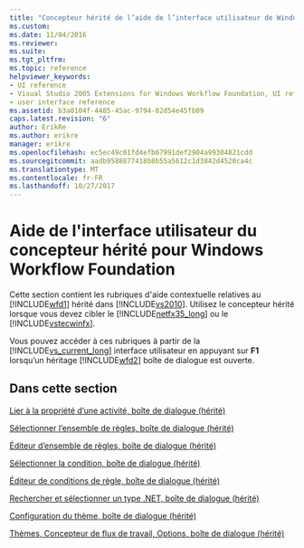 ```yaml
---
title: "Concepteur hérité de l’aide de l’interface utilisateur de Windows Workflow Foundation | Documents Microsoft"
ms.custom: 
ms.date: 11/04/2016
ms.reviewer: 
ms.suite: 
ms.tgt_pltfrm: 
ms.topic: reference
helpviewer_keywords:
- UI reference
- Visual Studio 2005 Extensions for Windows Workflow Foundation, UI reference
- user interface reference
ms.assetid: b3a0104f-4485-45ac-9794-82d54e45fb09
caps.latest.revision: "6"
author: ErikRe
ms.author: erikre
manager: erikre
ms.openlocfilehash: ec5ec49c01fd4efb67991def2904a99304821cdd
ms.sourcegitcommit: aadb9588877418b8b55a5612c1d3842d4520ca4c
ms.translationtype: MT
ms.contentlocale: fr-FR
ms.lasthandoff: 10/27/2017
---
```

# <a name="legacy-designer-for-windows-workflow-foundation-ui-help"></a>Aide de l'interface utilisateur du concepteur hérité pour Windows Workflow Foundation
Cette section contient les rubriques d'aide contextuelle relatives au [!INCLUDE[wfd1](../workflow-designer/includes/wfd1_md.md)] hérité dans [!INCLUDE[vs2010](../misc/includes/vs2010_md.md)]. Utilisez le concepteur hérité lorsque vous devez cibler le [!INCLUDE[netfx35_long](../workflow-designer/includes/netfx35_long_md.md)] ou le [!INCLUDE[vstecwinfx](../workflow-designer/includes/vstecwinfx_md.md)].  
  
 Vous pouvez accéder à ces rubriques à partir de la [!INCLUDE[vs_current_long](../misc/includes/vs_current_long_md.md)] interface utilisateur en appuyant sur **F1** lorsqu’un héritage [!INCLUDE[wfd2](../workflow-designer/includes/wfd2_md.md)] boîte de dialogue est ouverte.  
  
## <a name="in-this-section"></a>Dans cette section  
 [Lier à la propriété d’une activité, boîte de dialogue (hérité)](../workflow-designer/bind-to-an-activity-s-property-dialog-box-legacy.md)  
  
 [Sélectionner l’ensemble de règles, boîte de dialogue (hérité)](../workflow-designer/select-rule-set-dialog-box-legacy.md)  
  
 [Éditeur d’ensemble de règles, boîte de dialogue (hérité)](../workflow-designer/rule-set-editor-dialog-box-legacy.md)  
  
 [Sélectionner la condition, boîte de dialogue (hérité)](../workflow-designer/select-condition-dialog-box-legacy.md)  
  
 [Éditeur de conditions de règle, boîte de dialogue (hérité)](../workflow-designer/rule-condition-editor-dialog-box-legacy.md)  
  
 [Rechercher et sélectionner un type .NET, boîte de dialogue (hérité)](../workflow-designer/browse-and-select-a-dotnet-type-dialog-box-legacy.md)  
  
 [Configuration du thème, boîte de dialogue (hérité)](../workflow-designer/theme-configuration-dialog-box-legacy.md)  
  
 [Thèmes, Concepteur de flux de travail, Options, boîte de dialogue (hérité)](../workflow-designer/themes-workflow-designer-options-dialog-box-legacy.md)